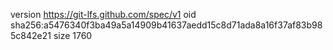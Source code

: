 version https://git-lfs.github.com/spec/v1
oid sha256:a5476340f3ba49a5a14909b41637aedd15c8d71ada8a16f37af83b985c842e21
size 1760
